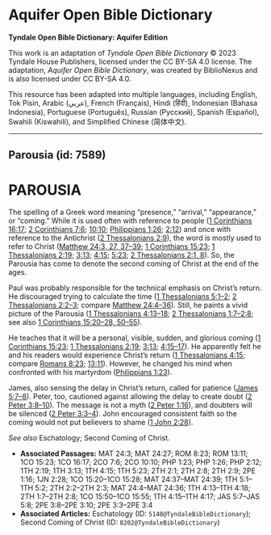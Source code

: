 # Aquifer Open Bible Dictionary

**Tyndale Open Bible Dictionary: Aquifer Edition**

This work is an adaptation of *Tyndale Open Bible Dictionary* © 2023 Tyndale House Publishers, licensed under the CC BY\-SA 4\.0 license. The adaptation, *Aquifer Open Bible Dictionary*, was created by BiblioNexus and is also licensed under CC BY\-SA 4\.0\.

This resource has been adapted into multiple languages, including English, Tok Pisin, Arabic (عربي), French (Français), Hindi (हिंदी), Indonesian (Bahasa Indonesia), Portuguese (Português), Russian (Русский), Spanish (Español), Swahili (Kiswahili), and Simplified Chinese (简体中文).



--------------------------------

## Parousia (id: 7589)

PAROUSIA
========

The spelling of a Greek word meaning “presence,” “arrival,” “appearance,” or “coming.” While it is used often with reference to people ([1 Corinthians 16:17](https://ref.ly/1Cor16:17); [2 Corinthians 7:6](https://ref.ly/2Cor7:6); [10:10](https://ref.ly/2Cor10:10); [Philippians 1:26](https://ref.ly/Phil1:26); [2:12](https://ref.ly/Phil2:12)) and once with reference to the Antichrist ([2 Thessalonians 2:9](https://ref.ly/2Thess2:9)), the word is mostly used to refer to Christ ([Matthew 24:3, 27, 37](https://ref.ly/Matt24:3,Matt24:27,Matt24:37-Matt24:39)[–](https://ref.ly/Matt24:3)[39](https://ref.ly/Matt24:3,Matt24:27,Matt24:37-Matt24:39); [1 Corinthians 15:23](https://ref.ly/1Cor15:23); [1 Thessalonians 2:19](https://ref.ly/1Thess2:19); [3:13](https://ref.ly/1Thess3:13); [4:15](https://ref.ly/1Thess4:15); [5:23](https://ref.ly/1Thess5:23); [2 Thessalonians 2:1, 8](https://ref.ly/2Thess2:1,2Thess2:8)). So, the Parousia has come to denote the second coming of Christ at the end of the ages.

Paul was probably responsible for the technical emphasis on Christ’s return. He discouraged trying to calculate the time ([1 Thessalonians 5:1](https://ref.ly/1Thess5:1-1Thess5:2)[–](https://ref.ly/1Thess5:1-1Thess5:2)[2](https://ref.ly/1Thess5:1-1Thess5:2); [2 Thessalonians 2:2](https://ref.ly/2Thess2:2-2Thess2:3)[–](https://ref.ly/2Thess2:2-2Thess2:3)[3](https://ref.ly/2Thess2:2-2Thess2:3); compare [Matthew 24:4](https://ref.ly/Matt24:4-Matt24:36)[–](https://ref.ly/Matt24:4-Matt24:36)[36](https://ref.ly/Matt24:4-Matt24:36)). Still, he paints a vivid picture of the Parousia ([1 Thessalonians 4:13](https://ref.ly/1Thess4:13-1Thess4:18)[–](https://ref.ly/1Thess4:13-1Thess4:18)[18](https://ref.ly/1Thess4:13-1Thess4:18); [2 Thessalonians 1:7–2:8](https://ref.ly/2Thess1:7-2Thess2:8); see also [1 Corinthians 15:20](https://ref.ly/1Cor15:20-1Cor15:28,1Cor15:50-1Cor15:55)[–](https://ref.ly/1Cor15:20-1Cor15:28)[28, 50](https://ref.ly/1Cor15:20-1Cor15:28,1Cor15:50-1Cor15:55)[–](https://ref.ly/1Cor15:20-1Cor15:28)[55](https://ref.ly/1Cor15:20-1Cor15:28,1Cor15:50-1Cor15:55)). 

He teaches that it will be a personal, visible, sudden, and glorious coming ([1 Corinthians 15:23](https://ref.ly/1Cor15:23); [1 Thessalonians 2:19](https://ref.ly/1Thess2:19); [3:13](https://ref.ly/1Thess3:13); [4:15](https://ref.ly/1Thess4:15-1Thess4:17)[–](https://ref.ly/1Thess4:15-1Thess4:17)[17](https://ref.ly/1Thess4:15-1Thess4:17)). He apparently felt he and his readers would experience Christ’s return ([1 Thessalonians 4:15](https://ref.ly/1Thess4:15); compare [Romans 8:23](https://ref.ly/Rom8:23); [13:11](https://ref.ly/Rom13:11)). However, he changed his mind when confronted with his martyrdom ([Philippians 1:23](https://ref.ly/Phil1:23)). 

James, also sensing the delay in Christ’s return, called for patience ([James 5:7](https://ref.ly/Jas5:7-Jas5:8)[–](https://ref.ly/Jas5:7-Jas5:8)[8](https://ref.ly/Jas5:7-Jas5:8)). Peter, too, cautioned against allowing the delay to create doubt ([2 Peter 3:8](https://ref.ly/2Pet3:8-2Pet3:10)[–](https://ref.ly/2Pet3:8-2Pet3:10)[10](https://ref.ly/2Pet3:8-2Pet3:10)). The message is not a myth ([2 Peter 1:16](https://ref.ly/2Pet1:16)), and doubters will be silenced ([2 Peter 3:3](https://ref.ly/2Pet3:3-2Pet3:4)[–](https://ref.ly/2Pet3:3-2Pet3:4)[4](https://ref.ly/2Pet3:3-2Pet3:4)). John encouraged consistent faith so the coming would not put believers to shame ([1 John 2:28](https://ref.ly/1John2:28)).

*See also* Eschatology; Second Coming of Christ.

* **Associated Passages:** MAT 24:3; MAT 24:27; ROM 8:23; ROM 13:11; 1CO 15:23; 1CO 16:17; 2CO 7:6; 2CO 10:10; PHP 1:23; PHP 1:26; PHP 2:12; 1TH 2:19; 1TH 3:13; 1TH 4:15; 1TH 5:23; 2TH 2:1; 2TH 2:8; 2TH 2:9; 2PE 1:16; 1JN 2:28; 1CO 15:20–1CO 15:28; MAT 24:37–MAT 24:39; 1TH 5:1–1TH 5:2; 2TH 2:2–2TH 2:3; MAT 24:4–MAT 24:36; 1TH 4:13–1TH 4:18; 2TH 1:7–2TH 2:8; 1CO 15:50–1CO 15:55; 1TH 4:15–1TH 4:17; JAS 5:7–JAS 5:8; 2PE 3:8–2PE 3:10; 2PE 3:3–2PE 3:4
* **Associated Articles:** Eschatology (ID: `5140@TyndaleBibleDictionary`); Second Coming of Christ (ID: `8202@TyndaleBibleDictionary`)

